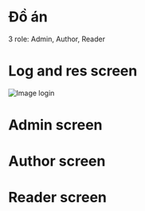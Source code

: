 # Đồ án 
3 role: Admin, Author, Reader
# Log and res screen
![Image](https://github.com/user-attachments/assets/460d017c-2e19-4475-aeba-0176678ed2e3)
login 
# Admin screen

# Author screen

# Reader screen

